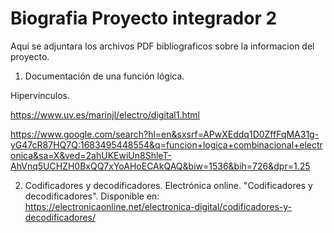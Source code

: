 # Biografia Proyecto integrador 2

Aquí se adjuntara los archivos PDF bibliograficos sobre la informacion del proyecto.

1. Documentación de una función lógica.

Hipervinculos.

https://www.uv.es/marinjl/electro/digital1.html

https://www.google.com/search?hl=en&sxsrf=APwXEddq1D0ZffFqMA31g-yG47cR87HQ7Q:1683495448554&q=funcion+logica+combinacional+electronica&sa=X&ved=2ahUKEwiUn8ShleT-AhVnq5UCHZH0BxQQ7xYoAHoECAkQAQ&biw=1536&bih=726&dpr=1.25

2. Codificadores y decodificadores. 
Electrónica online. "Codificadores y decodificadores". Disponible en: https://electronicaonline.net/electronica-digital/codificadores-y-decodificadores/